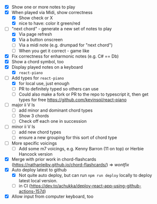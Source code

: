 - [x] Show one or more notes to play
- [x] When played via Midi, show correctness
  - [x] Show check or X
  - [x] nice to have: color it green/red
- [ ] "next chord" - generate a new set of notes to play
  - [x] Via page refresh
  - [x] Via a button onscreen
  - [ ] Via a midi note (e.g. drumpad for "next chord")
  - [ ] When you get it correct - game like
- [x] Fix correctness for enharmonic notes (e.g. C# == Db)
- [x] Show a chord symbol, too
- [x] Display played notes on a keyboard
  - [x] `react-piano`
- [ ] Add types for `react-piano`
  - [x] for local use, just enough
  - [ ] PR to definitely typed so others can use
  - [ ] Could also make a fork or PR to the repo to typescript it, then get types for free https://github.com/kevinsqi/react-piano
- [ ] major ii V Is
  - [ ] add minor and dominant chord types
  - [ ] Show 3 chords
  - [ ] Check off each one in succession
- [ ] minor ii V Is
  - [ ] add new chord types
  - [ ] ensure a new grouping for this sort of chord type
- [ ] More specific voicings
  - [ ] Add some m7 voicings, e.g. Kenny Barron (11 on top) or Herbie Hancock version
- [x] Merge with prior work in chord-flashcards (https://nathanleiby.github.io/chord-flashcards/) => _wontfix_
- [x] Auto deploy latest to github
  - [x] Not quite auto deploy, but can run `npm run deploy` locally to deploy latest local version.
  - [ ] in CI (https://dev.to/achukka/deploy-react-app-using-github-actions-157d)
- [x] Allow input from computer keyboard, too
